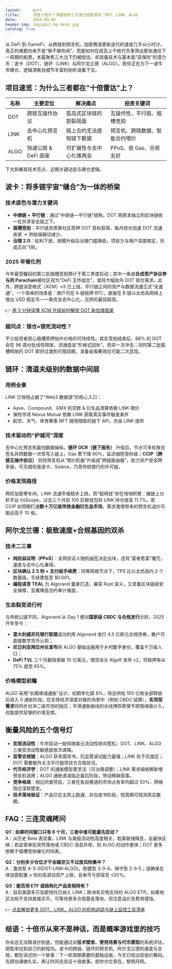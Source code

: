 ```yaml
---
layout:     post
title:      寻找十倍币？深度剖析三大潜力加密项目：DOT、LINK、ALGO
date:       2025-09-05
header-img: img/post-bg-desk.jpg
catalog: true
---
```


从 DeFi 到 GameFi、从跨链到预言机，加密赛道更新迭代的速度几乎以小时计。真正的难题向来不是“够不够热闹”，而是如何在成百上千枚代币里筛出那张通往下一周期的船票。本篇聚焦三大当下仍被低估、却具备技术与基本面“双保险”的潜力币：波卡（DOT）、链环（LINK）与阿尔戈兰德（ALGO）。若你正在为下一波牛市建仓，逻辑清晰且细节丰富的剖析请看下文。

## 项目速览：为什么三者都在“十倍雷达”上？

| 名称 | 主要定位 | 解决痛点 | 投资关键词 |
|------|----------|----------|------------|
| DOT | 跨链互操作协议 | 孤岛式区块链的割裂局面 | 互操作性、平行链、插槽竞拍 |
| LINK | 去中心化预言机 | 链上合约无法感知链下数据 | 预言机、跨链数据、智能合约喂价 |
| ALGO | 快速公链 & DeFi 底座 | 可扩展性与去中心化难两全 | PPoS、低 Gas、合规友好 |

下文拆解其技术亮点、近期关键动态与建仓逻辑。

## 波卡：将多链宇宙“缝合”为一体的桥梁

### 技术底色与潜力关键词

- **中继链 + 平行链**：通过“中继链—平行链”结构，DOT 把原本独立的区块链统一在共享安全层之下。
- **插槽竞拍**：平行链资质靠社区质押 DOT 竞标获得，每月锁仓加速 DOT 流通收紧 → 供给端被动减少。
- **治理 2.0**：权利下放，规模升级后治理门槛降低，项目方与用户深度绑定，形成正向飞轮。

### 2025 年催化剂

今年最受瞩目的第三批插槽竞拍预计于第三季度启动；其中一条由**合成资产协议参与的 Parachain**被社区视为“DeFi 王炸组合”，或将大幅抬升 DOT 锁仓需求。此外，跨链消息格式（XCM）v3 已上线，平行链之间的资产与数据流通正式“全速通”，一个简单的场景是：用户可在 A 链抵押 BTC，直接在 B 链以太坊系网络上借出 USD 稳定币—一条完全去中心化、无桥的最佳路径。

👉 [用 3 分钟读懂 XCM 升级如何解锁 DOT 新估值框架](https://okxdog.com/)

### 疑问点：锁仓≈锁死流动性？
不少投资者担心插槽质押抬升价格的可持续性。其实竞拍结束后，88% 的 DOT 会在 96 周分批线性释放，流通盘呈“阶梯式回补”，而非一次冲击；同时第二批插槽释放的 DOT 即将过渡到可赎回期，准备金吸筹效应可能二次显现。

## 链环：清道夫级别的数据中间层

### 用例全景

LINK 已悄悄占据了“Web3 数据源”的核心入口：  
- Aave、Compound、GMX 的贷款 & 衍生品清算依赖 LINK 喂价  
- 保险市场 Nexus Mutual 依赖 LINK 获取真实事件触发条件  
- 航空、天气、体育赛事 NFT 随用随取的链下 API，亦由 LINK 提供

### 技术驱动的“护城河”深度

去中心化预言机最怕数据操纵。**链环 OCR（链下报告）** 升级后，节点可多轮聚合签名并把数据一次性写入链上，Gas 费下降 90%，延迟缩短至秒级；**CCIP（跨链互操作协议）** 则将预言机从“喂价机器”升级成“跨链路由器”，助力资产安全跨多链，可无缝衔接波卡、Solana，乃至传统银行的许可链。

### 价格发现路径

两轮加密寒冬间，LINK 流通市值稳步上扬，而“聪明钱”却在悄悄积累：据链上分析平台 0xScope，过去三个月前 100 巨鲸钱包将 LINK 持仓提高 11.7%。若 CCIP 如预期打通**数十万亿级传统金融衍生品市场**，需求激增带来的预言机溢价可能远高于 10 倍。

## 阿尔戈兰德：极致速度+合规基因的双杀

### 技术二三事

- **纯权益证明（PPoS）**：全网验证人随机抽签决定出块，违背“富者愈富”魔咒，速度与去中心化兼得。
- **区块确认 2.5 秒 + 支付级手续费**：同等网络节点下，TPS 比以太坊高约 2 个数量级，手续费低至 $0.001。
- **编程语言 TEAL** 为 Algorand 量身打造，兼容 Rust 语义，又具备区块链级安全保障，显著降低合约审计难度。

### 生态裂变进行时

与传统公链不同，Algorand 从 Day 1 便对**国家级 CBDC 与合规发行**示好。2025 开年至今：

- **意大利威尼托银行联盟**成功利用 Algorand 发行 4.5 亿欧元合规债券，散户可直接数字货币认购；  
- **尼日利亚两位州长宣布**将 ALGO 基础设施用于乡村数字身份，覆盖千万级人口；  
- **DeFi TVL** 三个月翻倍突破 10 亿美元，借贷龙头 Algofi 发布 v2，将抵押率从 75% 提至 85%。

### 价格模型前瞻

ALGO 采用“长期递减通胀”设计，初期年化超 8%，待总供给 100 亿枚全部释放后进入 0 通胀阶段。在实体经济深度对接的场景中（例如 CBDC 结算），**实用型需求**将同步对冲二级市场的抛压；平滑通胀曲线的长线博弈即使不把情绪面计入，也能提供足够的价值支撑。

## 衡量风险的五个信号灯

- **宏观流动性**：牛市启动一般伴随美元流动性转向宽松，DOT、LINK、ALGO 三者受流动性敏感度依次递降。
- **监管合规链**：ALGO 获多国背书，抗监管波动能力最强；LINK 处于灰度区；DOT 需要额外关注平行链项目方合规状况。
- **代币经济学**：DOT 的通胀模型更灵活（可治理调整）；LINK 需求端依赖新增预言机调用；ALGO 通胀递减临近最后阶段，带动稀缺叙事。
- **竞争格局**：相比同类项目，三者在各自赛道的市场占有率均超过 50%，网络效应深筑壁垒。
- **技术落地验证**：产品已在主网上跑通，非白皮书阶段，短周期可观测真实数据。

## FAQ：三连灵魂拷问

**Q1：如果时间窗口只有 6 个月，三者中谁可能最先启动？**  
A：从历史 Beta 表现看，LINK 与美股流动性高度相关，若美联储降息，会最快反映；若监管审批突然落地或 CBDC 消息井喷，则 ALGO 的动作更快；DOT 更多依赖于插槽竞拍催化时间表。

**Q2：分别多少仓位才不会踏空又不过度风险集中？**  
A：激进型 4-3-3(DOT-LINK-ALGO)，稳健型 3-3-4，保守型 2-3-5；请确保总体加密配置 ≤ 你的高波动资产上限，且单币亏损容忍 ≤20%。

**Q3：能否用 ETF 或结构化产品变相持有？**  
A：目前美国多只加密信托已纳入 LINK；欧洲有实物支持的 ALGO ETP。如果地区法规不支持直接买币，可等待更多合规基金落地，但注意溢价及费用侵蚀。

👉 [点击解锁更多 DOT、LINK、ALGO 的机构追踪与链上监控工具清单](https://okxdog.com/)

## 结语：十倍币从来不是神话，而是概率游戏里的技巧

你永远无法精准抄到底，但能通过对**技术壁垒、使用场景与代币模型**的系统评估，把胜率拉到自己的射程内。波卡的跨链、链环的预言机、阿尔戈兰德的速度与合规，都在讲述同一个故事：下一轮周期需要的基础设施，今天已经出现低价筹码。先把功课做扎实，再让时间去验证十倍故事。祝你仓位常在，黎明月照。